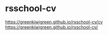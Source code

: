 # rsschool-cv
https://greenkiwigreen.github.io/rsschool-cv/cv
https://greenkiwigreen.github.io/rsschool-cv/